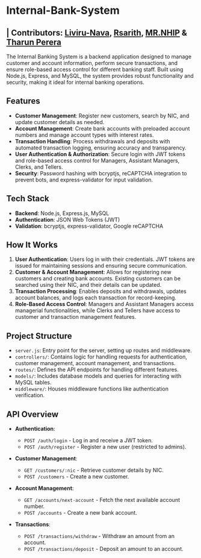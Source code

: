 # Internal-Bank-System

## | Contributors: [Liviru-Nava](https://github.com/Liviru-Nava),  [Rsarith](https://github.com/SarithRanathunge), [MR.NHIP](https://github.com/8hirantha) & [ Tharun Perera ](https://github.com/TharunPerera)

The Internal Banking System is a backend application designed to manage customer and account information, perform secure transactions, and ensure role-based access control for different banking staff. Built using Node.js, Express, and MySQL, the system provides robust functionality and security, making it ideal for internal banking operations.

## Features
- **Customer Management**: Register new customers, search by NIC, and update customer details as needed.
- **Account Management**: Create bank accounts with preloaded account numbers and manage account types with interest rates.
- **Transaction Handling**: Process withdrawals and deposits with automated transaction logging, ensuring accuracy and transparency.
- **User Authentication & Authorization**: Secure login with JWT tokens and role-based access control for Managers, Assistant Managers, Clerks, and Tellers.
- **Security**: Password hashing with bcryptjs, reCAPTCHA integration to prevent bots, and express-validator for input validation.

## Tech Stack
- **Backend**: Node.js, Express.js, MySQL
- **Authentication**: JSON Web Tokens (JWT)
- **Validation**: bcryptjs, express-validator, Google reCAPTCHA

## How It Works
1. **User Authentication**: Users log in with their credentials. JWT tokens are issued for maintaining sessions and ensuring secure communication.
2. **Customer & Account Management**: Allows for registering new customers and creating bank accounts. Existing customers can be searched using their NIC, and their details can be updated.
3. **Transaction Processing**: Enables deposits and withdrawals, updates account balances, and logs each transaction for record-keeping.
4. **Role-Based Access Control**: Managers and Assistant Managers access managerial functionalities, while Clerks and Tellers have access to customer and transaction management features.

## Project Structure
- `server.js`: Entry point for the server, setting up routes and middleware.
- `controllers/`: Contains logic for handling requests for authentication, customer management, account management, and transactions.
- `routes/`: Defines the API endpoints for handling different features.
- `models/`: Includes database models and queries for interacting with MySQL tables.
- `middleware/`: Houses middleware functions like authentication verification.

## API Overview
- **Authentication**:
  - `POST /auth/login` - Log in and receive a JWT token.
  - `POST /auth/register` - Register a new user (restricted to admins).

- **Customer Management**:
  - `GET /customers/:nic` - Retrieve customer details by NIC.
  - `POST /customers` - Create a new customer.

- **Account Management**:
  - `GET /accounts/next-account` - Fetch the next available account number.
  - `POST /accounts` - Create a new bank account.

- **Transactions**:
  - `POST /transactions/withdraw` - Withdraw an amount from an account.
  - `POST /transactions/deposit` - Deposit an amount to an account.
